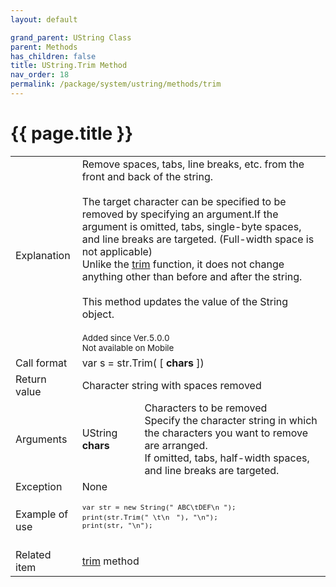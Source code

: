 ```yaml
---
layout: default

grand_parent: UString Class
parent: Methods
has_children: false
title: UString.Trim Method
nav_order: 18
permalink: /package/system/ustring/methods/trim
---
```

# {{ page.title }}

<table>
  <tr>
    <td>Explanation</td>
    <td colspan="2">Remove spaces, tabs, line breaks, etc. from the front and back of the string.<br><br>The target character can be specified to be removed by specifying an argument.If the argument is omitted, tabs, single-byte spaces, and line breaks are targeted. (Full-width space is not applicable)<br>Unlike the <a href="/method/str/trim">trim</a> function, it does not change anything other than before and after the string.<br><br>This method updates the value of the String object.<br><br><small>Added since Ver.5.0.0<br>Not available on Mobile</small></td>
  </tr>
  <tr>
    <td>Call format</td>
    <td colspan="2">var s = str.Trim( [ <b>chars</b> ])</td>
  </tr>
  <tr>
    <td>Return value</td>
    <td colspan="2">Character string with spaces removed</td>
  </tr>  
  <tr>
    <td>Arguments</td>
    <td>UString <b>chars</b></td>
    <td>Characters to be removed<br>Specify the character string in which the characters you want to remove are arranged.<br>If omitted, tabs, half-width spaces, and line breaks are targeted.</td>
  </tr>
  <tr>
    <td>Exception</td>
    <td colspan="2">None</td>
  </tr>
  <tr>
    <td>Example of use</td>
    <td colspan="2"><code><pre>
var str = new String(" ABC\tDEF\n ");
print(str.Trim(" \t\n　"), "\n");
print(str, "\n");
    </pre></code></td>
  </tr>
  <tr>
    <td>Related item</td>
    <td colspan="2"><a href="/method/str/trim">trim</a> method</td>
  </tr>
</table>
